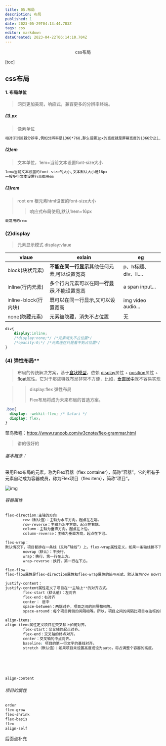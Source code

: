 ```yaml
---
title: 05.布局
description: 布局
published: 1
date: 2023-05-29T04:13:44.703Z
tags: css
editor: markdown
dateCreated: 2023-04-22T06:14:10.704Z
---
```


<center>css布局</center>

[toc]





## css布局

#### 1. 布局单位

> 网页更加美观，响应式，兼容更多的分辨率终端。

##### (1).px

> 像素单位

```tex	
相对于浏览器分辨率,例如分辨率是1366*768,那么设置1px的宽度就是屏幕宽度的1366分之1,做页面用的比较少,不好做响应式布局
```

##### (2)em

> 文本单位，1em=当前文本设置font-size大小

```tex
1em=当前文本设置的font-size的大小,文本默认大小是16px
一般多行文本设置行高都用em
```

##### (3)rem

> root em 根元素html设置的font-size大小
>
> > 响应式布局使用,默认1rem=16px

```tex
最常用的rem
```



### (2)display 

> 元素显示模式 display:vlaue

| vlaue                | exlain                                        | eg                    |
| -------------------- | --------------------------------------------- | --------------------- |
| block(块状元素)      | **不能在同一行显示**其他任何元素,可以设置宽高 | p、h标题、div、li.... |
| inline(行内元素)     | 多个行内元素可以在同**一行显示**,不能设置宽高 | a span input...       |
| inline-block(行内块) | 既可以在同一行显示,又可以设置宽高             | img video audio...    |
| none(隐藏元素)       | 元素被隐藏，消失不占位置                      | 无                    |

```css
div{
    display:inline;
    /*display:none;*/ /*元素消失不占位置*/
    /*opacity:0;*/ /*元素还在只是看不到占位置*/
}
```



### (4) 弹性布局**

> 布局的传统解决方案，基于[盒状模型](https://developer.mozilla.org/en-US/docs/Web/CSS/box_model)，依赖 [display](https://developer.mozilla.org/en-US/docs/Web/CSS/display)属性 + [position](https://developer.mozilla.org/en-US/docs/Web/CSS/position)属性 + [float](https://developer.mozilla.org/en-US/docs/Web/CSS/float)属性。它对于那些特殊布局非常不方便，比如，[垂直居中](https://css-tricks.com/centering-css-complete-guide/)就不容易实现

> > display:flex  弹性布局
> >
> > Flex布局将成为未来布局的首选方案。

```css
.box{
  display: -webkit-flex; /* Safari */
  display: flex;
}
```

菜鸟教程：https://www.runoob.com/w3cnote/flex-grammar.html

> 讲的很好的

###### 基本概念：

采用Flex布局的元素，称为Flex容器（flex container），简称”容器”。它的所有子元素自动成为容器成员，称为Flex项目（flex item），简称”项目”。

![img](https://www.runoob.com/wp-content/uploads/2015/07/3791e575c48b3698be6a94ae1dbff79d.png)



###### 容器属性

```css	
flex-direction:主轴的方向
        row（默认值）：主轴为水平方向，起点在左端。
        row-reverse：主轴为水平方向，起点在右端。
        column：主轴为垂直方向，起点在上沿。
        column-reverse：主轴为垂直方向，起点在下沿。

flex-wrap：
默认情况下，项目都排在一条线（又称”轴线”）上。flex-wrap属性定义，如果一条轴线排不下，如何换行。
		nowrap（默认）：不换行。
		wrap：换行，第一行在上方。
		wrap-reverse：换行，第一行在下方。

flex-flow：
flex-flow属性是flex-direction属性和flex-wrap属性的简写形式，默认值为row nowrap。

justify-content：
justify-content属性定义了项目在**主轴上**的对齐方式。
		flex-start（默认值）：左对齐
        flex-end：右对齐
        center： 居中
        space-between：两端对齐，项目之间的间隔都相等。
        space-around：每个项目两侧的间隔相等。所以，项目之间的间隔比项目与边框的间隔大一倍。
 
align-items:
align-items属性定义项目在交叉轴上如何对齐。
        flex-start：交叉轴的起点对齐。
        flex-end：交叉轴的终点对齐。
        center：交叉轴的中点对齐。
        baseline: 项目的第一行文字的基线对齐。
        stretch（默认值）：如果项目未设置高度或设为auto，将占满整个容器的高度。






align-content
```



###### 项目的属性

```css
order
flex-grow
flex-shrink
flex-basis
flex
align-self
```

后面点补充

















